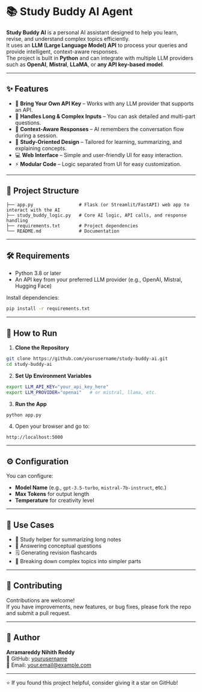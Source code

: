 # 📚 Study Buddy AI Agent

**Study Buddy AI** is a personal AI assistant designed to help you learn, revise, and understand complex topics efficiently.  
It uses an **LLM (Large Language Model) API** to process your queries and provide intelligent, context-aware responses.  
The project is built in **Python** and can integrate with multiple LLM providers such as **OpenAI**, **Mistral**, **LLaMA**, or **any API key-based model**.

---

## ✨ Features

- 🔑 **Bring Your Own API Key** – Works with any LLM provider that supports an API.
- 📄 **Handles Long & Complex Inputs** – You can ask detailed and multi-part questions.
- 🧠 **Context-Aware Responses** – AI remembers the conversation flow during a session.
- 🎯 **Study-Oriented Design** – Tailored for learning, summarizing, and explaining concepts.
- 💻 **Web Interface** – Simple and user-friendly UI for easy interaction.
- ⚡ **Modular Code** – Logic separated from UI for easy customization.

---

## 📂 Project Structure

```
├── app.py                 # Flask (or Streamlit/FastAPI) web app to interact with the AI
├── study_buddy_logic.py   # Core AI logic, API calls, and response handling
├── requirements.txt       # Project dependencies
└── README.md              # Documentation
```

---

## 🛠️ Requirements

- Python 3.8 or later
- An API key from your preferred LLM provider (e.g., OpenAI, Mistral, Hugging Face)

Install dependencies:

```bash
pip install -r requirements.txt
```

---

## 🚀 How to Run

1. **Clone the Repository**
```bash
git clone https://github.com/yourusername/study-buddy-ai.git
cd study-buddy-ai
```

2. **Set Up Environment Variables**
```bash
export LLM_API_KEY="your_api_key_here"
export LLM_PROVIDER="openai"   # or mistral, llama, etc.
```

3. **Run the App**
```bash
python app.py
```

4. Open your browser and go to:
```
http://localhost:5000
```

---

## ⚙️ Configuration

You can configure:
- **Model Name** (e.g., `gpt-3.5-turbo`, `mistral-7b-instruct`, etc.)
- **Max Tokens** for output length
- **Temperature** for creativity level

---

## 📌 Use Cases

- 📖 Study helper for summarizing long notes
- 📝 Answering conceptual questions
- 🗒 Generating revision flashcards
- 🧩 Breaking down complex topics into simpler parts

---


## 🤝 Contributing

Contributions are welcome!  
If you have improvements, new features, or bug fixes, please fork the repo and submit a pull request.

---

## 🙋 Author

**Arramareddy Nihith Reddy**  
💼 GitHub: [yourusername]((https://github.com/Nihith132))  
📧 Email: your.email@example.com

---

⭐ If you found this project helpful, consider giving it a star on GitHub!
